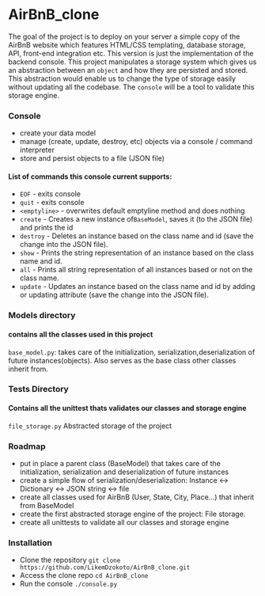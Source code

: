 # AirBnB_clone

The goal of the project is to deploy on your server a simple copy of the AirBnB website which features HTML/CSS templating, database storage, API, front-end integration etc. This version is just the implementation of the backend console. This project manipulates a storage system which gives us an abstraction between an `object`  and how they are persisted and stored. This abstraction would enable us to change the type of storage easily without updating all the codebase. The `console` will be a tool to validate this storage engine.


### Console
* create your data model
* manage (create, update, destroy, etc) objects via a console / command interpreter
* store and persist objects to a file (JSON file)

#### List of commands this console current supports:
* `EOF` - exits console 
* `quit` - exits console
* `<emptyline>` - overwrites default emptyline method and does nothing
* `create` - Creates a new instance of`BaseModel`, saves it (to the JSON file) and prints the id
* `destroy` - Deletes an instance based on the class name and id (save the change into the JSON file). 
* `show` - Prints the string representation of an instance based on the class name and id.
* `all` - Prints all string representation of all instances based or not on the class name. 
* `update` - Updates an instance based on the class name and id by adding or updating attribute (save the change into the JSON file). 


### Models directory 
#### contains all the classes used in this project
`base_model.py`: takes care of the initialization, serialization,deserialization of future instances(objects). Also serves as the base class other classes inherit from.


### Tests Directory
#### Contains all the unittest thats validates our classes and storage engine 

`file_storage.py` Abstracted storage of the project 

### Roadmap
* put in place a parent class (BaseModel) that takes care of the initialization, serialization and deserialization of future instances
* create a simple flow of serialization/deserialization: Instance <-> Dictionary <-> JSON string <-> file
* create all classes used for AirBnB (User, State, City, Place…) that inherit from BaseModel
* create the first abstracted storage engine of the project: File storage.
* create all unittests to validate all our classes and storage engine

### Installation
* Clone the repository `git clone https://github.com/LikemDzokoto/AirBnB_clone.git`
* Access the clone repo `cd AirBnB_clone`
* Run the console `./console.py`
